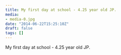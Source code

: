 ```yaml
---
title: My first day at school - 4.25 year old JP.
media:
- media-0.jpg
date: "2014-06-22T15:25:10Z"
draft: false
tags: []
---
```

My first day at school - 4.25 year old JP.
